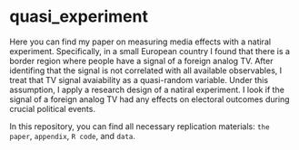 # quasi_experiment

Here you can find my paper on measuring media effects with a natiral experiment. Specifically, in a small European country I found that there is a border region where people have a signal of a foreign analog TV. After identifing that the signal is not correlated with all available observables, I treat that TV signal avaiability as a quasi-random variable. Under this assumption, I apply a research design of a natiral experiment. I look if the signal of a foreign analog TV had any effects on electoral outcomes during crucial political events. 

In this repository, you can find all necessary replication materials: `the paper`, `appendix`, `R code`, and `data`.
